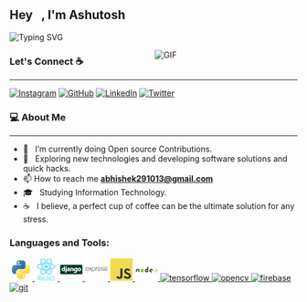 ## Hey <img src="https://github.com/TheDudeThatCode/TheDudeThatCode/blob/master/Assets/Hi.gif" width="10px" height="25px">, I'm Ashutosh 
![Typing SVG](https://readme-typing-svg.herokuapp.com?font=Crimson-Bold&size=40&color=github&center=true&vCenter=true&width=900&height=110&lines=A+Passionate+Python+Programmer;Full+Stack+Developer;Machine+Learning;Artificial+Intelligence;)


<img align="right" alt="GIF" src="https://media.giphy.com/media/R03zWv5p1oNSQd91EP/giphy.gif" width="250" />



### Let's Connect :coffee:
<hr/>
<p>
<a href="https://www.instagram.com/beingashusoni"><img src="https://img.icons8.com/stickers/50/000000/instagram-new--v1.png" alt="Instagram"/></a>
<a href="https://github.com/beingashusoni"><img src="https://img.icons8.com/stickers/50/000000/github.png" alt="GitHub"/></a>
<a href="https://www.linkedin.com/in/beingashusoni"><img src="https://img.icons8.com/stickers/50/000000/linkedin.png" alt="LinkedIn"/></a>
<a href="https://www.twitter.com/beingashusoni"><img src="https://img.icons8.com/stickers/50/000000/twitter-squared.png" alt="Twitter"/></a>
	
</p>



<h3> 💻 About Me </h3>
<hr/>


- 🔭 &nbsp; I’m currently doing Open source Contributions.
- 🤔 &nbsp; Exploring new technologies and developing software solutions and quick hacks.
- 📫 How to reach me **abhishek291013@gmail.com**
- 🎓 &nbsp; Studying Information Technology.
- ☕ &nbsp; I believe, a perfect cup of coffee can be the ultimate solution for any stress. 



<h3 align="left">Languages and Tools:</h3>
<p align="left">  <a href="https://www.python.org" target="_blank"> <img src="https://raw.githubusercontent.com/devicons/devicon/master/icons/python/python-original.svg" alt="python" width="40" height="40"/> </a> <a href="https://reactjs.org/" target="_blank"> <img src="https://raw.githubusercontent.com/devicons/devicon/master/icons/react/react-original-wordmark.svg" alt="react" width="40" height="40"/> </a> </a> <a href="https://www.djangoproject.com/" target="_blank"> <img src="https://raw.githubusercontent.com/devicons/devicon/master/icons/django/django-original.svg" alt="django" width="40" height="40"/> </a> <a href="https://expressjs.com" target="_blank"> <img src="https://raw.githubusercontent.com/devicons/devicon/master/icons/express/express-original-wordmark.svg" alt="express" width="40" height="40"/> <a href="https://developer.mozilla.org/en-US/docs/Web/JavaScript" target="_blank"> <img src="https://raw.githubusercontent.com/devicons/devicon/master/icons/javascript/javascript-original.svg" alt="javascript" width="40" height="40"/> </a> <a href="https://nodejs.org" target="_blank"> <img src="https://raw.githubusercontent.com/devicons/devicon/master/icons/nodejs/nodejs-original-wordmark.svg" alt="nodejs" width="40" height="40"/> </a> </a><a href="https://www.tensorflow.org" target="_blank"> <img src="https://www.vectorlogo.zone/logos/tensorflow/tensorflow-icon.svg" alt="tensorflow" width="40" height="40"/> </a><a href="https://opencv.org/" target="_blank"> <img src="https://www.vectorlogo.zone/logos/opencv/opencv-icon.svg" alt="opencv" width="40" height="40"/> </a>  <a href="https://firebase.google.com/" target="_blank"> <img src="https://www.vectorlogo.zone/logos/firebase/firebase-icon.svg" alt="firebase" width="40" height="40"/> </a> <a href="https://git-scm.com/" target="_blank"> <img src="https://www.vectorlogo.zone/logos/git-scm/git-scm-icon.svg" alt="git" width="40" height="40"/> </a> 
</p>




<br>


<div align="center">




	

 

</div>
